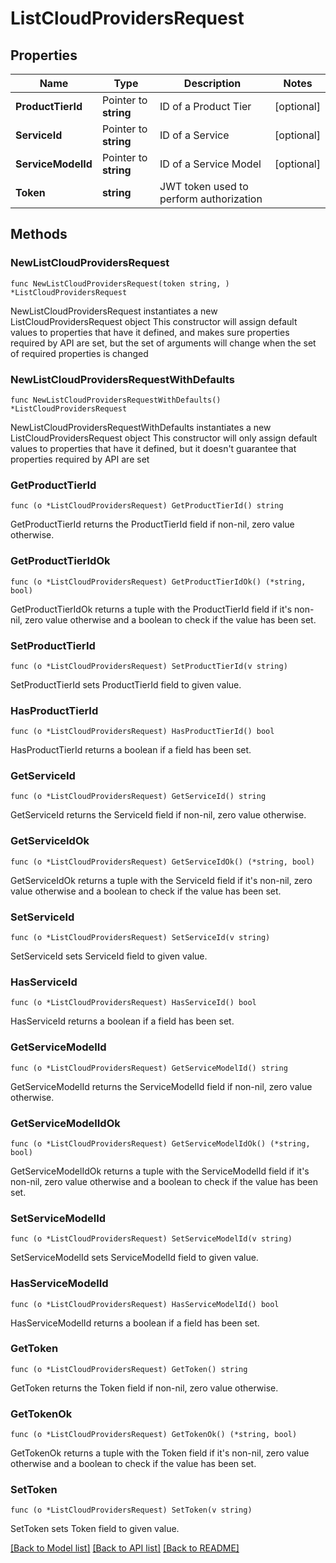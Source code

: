 # ListCloudProvidersRequest

## Properties

Name | Type | Description | Notes
------------ | ------------- | ------------- | -------------
**ProductTierId** | Pointer to **string** | ID of a Product Tier | [optional] 
**ServiceId** | Pointer to **string** | ID of a Service | [optional] 
**ServiceModelId** | Pointer to **string** | ID of a Service Model | [optional] 
**Token** | **string** | JWT token used to perform authorization | 

## Methods

### NewListCloudProvidersRequest

`func NewListCloudProvidersRequest(token string, ) *ListCloudProvidersRequest`

NewListCloudProvidersRequest instantiates a new ListCloudProvidersRequest object
This constructor will assign default values to properties that have it defined,
and makes sure properties required by API are set, but the set of arguments
will change when the set of required properties is changed

### NewListCloudProvidersRequestWithDefaults

`func NewListCloudProvidersRequestWithDefaults() *ListCloudProvidersRequest`

NewListCloudProvidersRequestWithDefaults instantiates a new ListCloudProvidersRequest object
This constructor will only assign default values to properties that have it defined,
but it doesn't guarantee that properties required by API are set

### GetProductTierId

`func (o *ListCloudProvidersRequest) GetProductTierId() string`

GetProductTierId returns the ProductTierId field if non-nil, zero value otherwise.

### GetProductTierIdOk

`func (o *ListCloudProvidersRequest) GetProductTierIdOk() (*string, bool)`

GetProductTierIdOk returns a tuple with the ProductTierId field if it's non-nil, zero value otherwise
and a boolean to check if the value has been set.

### SetProductTierId

`func (o *ListCloudProvidersRequest) SetProductTierId(v string)`

SetProductTierId sets ProductTierId field to given value.

### HasProductTierId

`func (o *ListCloudProvidersRequest) HasProductTierId() bool`

HasProductTierId returns a boolean if a field has been set.

### GetServiceId

`func (o *ListCloudProvidersRequest) GetServiceId() string`

GetServiceId returns the ServiceId field if non-nil, zero value otherwise.

### GetServiceIdOk

`func (o *ListCloudProvidersRequest) GetServiceIdOk() (*string, bool)`

GetServiceIdOk returns a tuple with the ServiceId field if it's non-nil, zero value otherwise
and a boolean to check if the value has been set.

### SetServiceId

`func (o *ListCloudProvidersRequest) SetServiceId(v string)`

SetServiceId sets ServiceId field to given value.

### HasServiceId

`func (o *ListCloudProvidersRequest) HasServiceId() bool`

HasServiceId returns a boolean if a field has been set.

### GetServiceModelId

`func (o *ListCloudProvidersRequest) GetServiceModelId() string`

GetServiceModelId returns the ServiceModelId field if non-nil, zero value otherwise.

### GetServiceModelIdOk

`func (o *ListCloudProvidersRequest) GetServiceModelIdOk() (*string, bool)`

GetServiceModelIdOk returns a tuple with the ServiceModelId field if it's non-nil, zero value otherwise
and a boolean to check if the value has been set.

### SetServiceModelId

`func (o *ListCloudProvidersRequest) SetServiceModelId(v string)`

SetServiceModelId sets ServiceModelId field to given value.

### HasServiceModelId

`func (o *ListCloudProvidersRequest) HasServiceModelId() bool`

HasServiceModelId returns a boolean if a field has been set.

### GetToken

`func (o *ListCloudProvidersRequest) GetToken() string`

GetToken returns the Token field if non-nil, zero value otherwise.

### GetTokenOk

`func (o *ListCloudProvidersRequest) GetTokenOk() (*string, bool)`

GetTokenOk returns a tuple with the Token field if it's non-nil, zero value otherwise
and a boolean to check if the value has been set.

### SetToken

`func (o *ListCloudProvidersRequest) SetToken(v string)`

SetToken sets Token field to given value.



[[Back to Model list]](../README.md#documentation-for-models) [[Back to API list]](../README.md#documentation-for-api-endpoints) [[Back to README]](../README.md)


